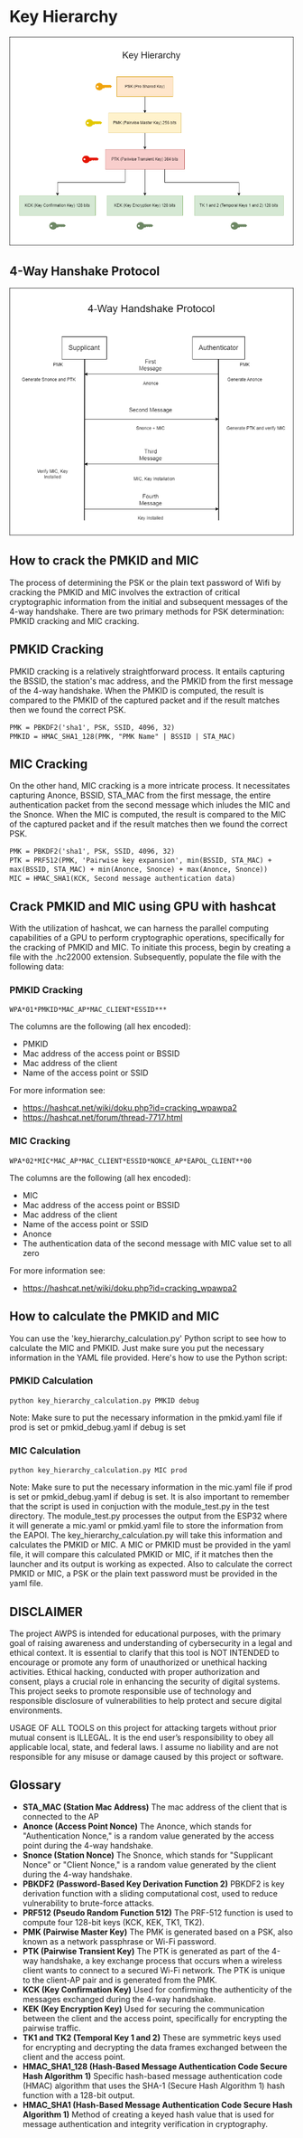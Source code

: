 # Key Hierarchy

<p align="center">
    <img src="../visuals/Key-Hierarchy.png" alt="Key Hierarchy">
</p>

## 4-Way Hanshake Protocol

<p align="center">
    <img src="../visuals/4-Way-Handshake.png" alt="4-Way Handshake Protocol">
</p>

## How to crack the PMKID and MIC

The process of determining the PSK or the plain text password of Wifi by cracking the PMKID and MIC involves the extraction of critical cryptographic information from the initial and subsequent messages of the 4-way handshake. There are two primary methods for PSK determination: PMKID cracking and MIC cracking.

## PMKID Cracking

PMKID cracking is a relatively straightforward process. It entails capturing the BSSID, the station's mac address, and the PMKID from the first message of the 4-way handshake. When the PMKID is computed, the result is compared to the PMKID of the captured packet and if the result matches then we found the correct PSK.

```text
PMK = PBKDF2('sha1', PSK, SSID, 4096, 32)
PMKID = HMAC_SHA1_128(PMK, "PMK Name" | BSSID | STA_MAC)
```

## MIC Cracking

On the other hand, MIC cracking is a more intricate process. It necessitates capturing Anonce, BSSID, STA_MAC from the first message, the entire authentication packet from the second message which inludes the MIC and the Snonce. When the MIC is computed, the result is compared to the MIC of the captured packet and if the result matches then we found the correct PSK.

```text
PMK = PBKDF2('sha1', PSK, SSID, 4096, 32)
PTK = PRF512(PMK, 'Pairwise key expansion', min(BSSID, STA_MAC) + max(BSSID, STA_MAC) + min(Anonce, Snonce) + max(Anonce, Snonce))
MIC = HMAC_SHA1(KCK, Second message authentication data)
```

## Crack PMKID and MIC using GPU with hashcat

With the utilization of hashcat, we can harness the parallel computing capabilities of a GPU to perform cryptographic operations, specifically for the cracking of PMKID and MIC. To initiate this process, begin by creating a file with the .hc22000 extension. Subsequently, populate the file with the following data:

### PMKID Cracking
```text
WPA*01*PMKID*MAC_AP*MAC_CLIENT*ESSID***
```
The columns are the following (all hex encoded):
- PMKID
- Mac address of the access point or BSSID
- Mac address of the client
- Name of the access point or SSID

For more information see:
- https://hashcat.net/wiki/doku.php?id=cracking_wpawpa2
- https://hashcat.net/forum/thread-7717.html

### MIC Cracking
```text
WPA*02*MIC*MAC_AP*MAC_CLIENT*ESSID*NONCE_AP*EAPOL_CLIENT**00
```

The columns are the following (all hex encoded):
- MIC
- Mac address of the access point or BSSID
- Mac address of the client
- Name of the access point or SSID
- Anonce
- The authentication data of the second message with MIC value set to all zero

For more information see:
- https://hashcat.net/wiki/doku.php?id=cracking_wpawpa2

## How to calculate the PMKID and MIC

You can use the 'key_hierarchy_calculation.py' Python script to see how to calculate the MIC and PMKID. Just make sure you put the necessary information in the YAML file provided. Here's how to use the Python script:

### PMKID Calculation
```shell
python key_hierarchy_calculation.py PMKID debug
```
Note: Make sure to put the necessary information in the pmkid.yaml file if prod is set or pmkid_debug.yaml if debug is set

### MIC Calculation
```shell
python key_hierarchy_calculation.py MIC prod
```
Note: Make sure to put the necessary information in the mic.yaml file if prod is set or pmkid_debug.yaml if debug is set. It is also important to remember that the script is used in conjuction with the module_test.py in the test directory. The module_test.py processes the output from the ESP32 where it will generate a mic.yaml or pmkid.yaml file to store the information from the EAPOl. The key_hierarchy_calculation.py will take this information and calculates the PMKID or MIC. A MIC or PMKID must be provided in the yaml file, it will compare this calculated PMKID or MIC, if it matches then the launcher and its output is working as expected. Also to calculate the correct PMKID or MIC, a PSK or the plain text password must be provided in the yaml file.

## DISCLAIMER

The project AWPS is intended for educational purposes, with the primary goal of raising awareness and understanding of cybersecurity in a legal and ethical context. It is essential to clarify that this tool is NOT INTENDED to encourage or promote any form of unauthorized or unethical hacking activities. Ethical hacking, conducted with proper authorization and consent, plays a crucial role in enhancing the security of digital systems. This project seeks to promote responsible use of technology and responsible disclosure of vulnerabilities to help protect and secure digital environments.

USAGE OF ALL TOOLS on this project for attacking targets without prior mutual consent is ILLEGAL. It is the end user’s responsibility to obey all applicable local, state, and federal laws. I assume no liability and are not responsible for any misuse or damage caused by this project or software.

## Glossary
- **STA_MAC (Station Mac Address)** The mac address of the client that is connected to the AP
- **Anonce (Access Point Nonce)** The Anonce, which stands for "Authentication Nonce," is a random value generated by the access point during the 4-way handshake.
- **Snonce (Station Nonce)** The Snonce, which stands for "Supplicant Nonce" or "Client Nonce," is a random value generated by the client during the 4-way handshake.
- **PBKDF2 (Password-Based Key Derivation Function 2)** PBKDF2 is key derivation function with a sliding computational cost, used to reduce vulnerability to brute-force attacks.
- **PRF512 (Pseudo Random Function 512)** The PRF-512 function is used to compute four 128-bit keys (KCK, KEK, TK1, TK2).
- **PMK (Pairwise Master Key)** The PMK is generated based on a PSK, also known as a network passphrase or Wi-Fi password. 
- **PTK (Pairwise Transient Key)** The PTK is generated as part of the 4-way handshake, a key exchange process that occurs when a wireless client wants to connect to a secured Wi-Fi network. The PTK is unique to the client-AP pair and is generated from the PMK.
- **KCK (Key Confirmation Key)** Used for confirming the authenticity of the messages exchanged during the 4-way handshake.
- **KEK (Key Encryption Key)** Used for securing the communication between the client and the access point, specifically for encrypting the pairwise traffic.
- **TK1 and TK2 (Temporal Key 1 and 2)** These are symmetric keys used for encrypting and decrypting the data frames exchanged between the client and the access point.
- **HMAC_SHA1_128 (Hash-Based Message Authentication Code Secure Hash Algorithm 1)** Specific hash-based message authentication code (HMAC) algorithm that uses the SHA-1 (Secure Hash Algorithm 1) hash function with a 128-bit output.
- **HMAC_SHA1 (Hash-Based Message Authentication Code Secure Hash Algorithm 1)** Method of creating a keyed hash value that is used for message authentication and integrity verification in cryptography.